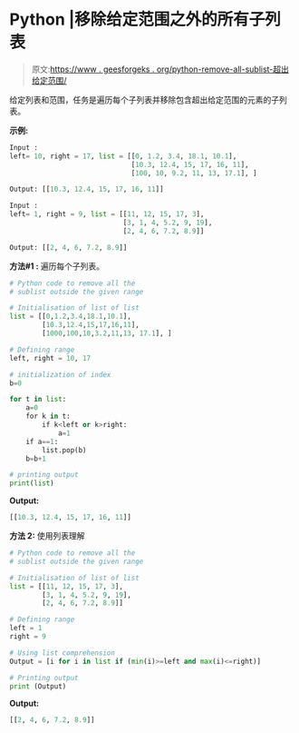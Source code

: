 # Python |移除给定范围之外的所有子列表

> 原文:[https://www . geesforgeks . org/python-remove-all-sublist-超出给定范围/](https://www.geeksforgeeks.org/python-remove-all-sublists-outside-the-given-range/)

给定列表和范围，任务是遍历每个子列表并移除包含超出给定范围的元素的子列表。

**示例:**

```py
Input : 
left= 10, right = 17, list = [[0, 1.2, 3.4, 18.1, 10.1],
                              [10.3, 12.4, 15, 17, 16, 11],
                              [100, 10, 9.2, 11, 13, 17.1], ]

Output: [[10.3, 12.4, 15, 17, 16, 11]]

Input : 
left= 1, right = 9, list = [[11, 12, 15, 17, 3],
                            [3, 1, 4, 5.2, 9, 19],
                            [2, 4, 6, 7.2, 8.9]]

Output: [[2, 4, 6, 7.2, 8.9]]
```

**方法#1 :** 遍历每个子列表。

```py
# Python code to remove all the 
# sublist outside the given range

# Initialisation of list of list
list = [[0,1.2,3.4,18.1,10.1], 
        [10.3,12.4,15,17,16,11],
        [1000,100,10,3.2,11,13, 17.1], ]

# Defining range
left, right = 10, 17

# initialization of index
b=0

for t in list:
    a=0
    for k in t:
        if k<left or k>right:
            a=1
    if a==1:
        list.pop(b)
    b=b+1

# printing output
print(list)
```

**Output:**

```py
[[10.3, 12.4, 15, 17, 16, 11]]

```

**方法 2:** 使用列表理解

```py
# Python code to remove all the 
# sublist outside the given range

# Initialisation of list of list
list = [[11, 12, 15, 17, 3],
        [3, 1, 4, 5.2, 9, 19],
        [2, 4, 6, 7.2, 8.9]]

# Defining range
left = 1
right = 9

# Using list comprehension
Output = [i for i in list if (min(i)>=left and max(i)<=right)]

# Printing output
print (Output)
```

**Output:**

```py
[[2, 4, 6, 7.2, 8.9]]

```